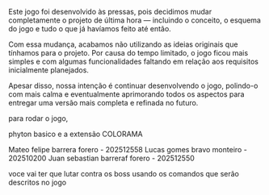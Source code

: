 Este jogo foi desenvolvido às pressas, pois decidimos mudar completamente o projeto de última hora — incluindo o conceito, o esquema do jogo e tudo o que já havíamos feito até então.

Com essa mudança, acabamos não utilizando as ideias originais que tínhamos para o projeto. Por causa do tempo limitado, o jogo ficou mais simples e com algumas funcionalidades faltando em relação aos requisitos inicialmente planejados.

Apesar disso, nossa intenção é continuar desenvolvendo o jogo, polindo-o com mais calma e eventualmente aprimorando todos os aspectos para entregar uma versão mais completa e refinada no futuro.

para rodar o jogo,

phyton basico e a extensão COLORAMA


Mateo felipe barrera forero - 202512558
Lucas gomes bravo monteiro - 202510200
Juan sebastian barreraf forero - 202512550




voce vai ter que lutar contra os boss usando os comandos que serão descritos no jogo

